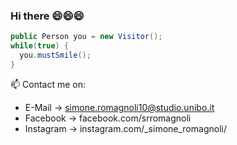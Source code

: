 ### Hi there 😄😄😄


```java
public Person you = new Visitor();
while(true) {
  you.mustSmile();
}
```


📫 Contact me on:
- E-Mail -> simone.romagnoli10@studio.unibo.it
- Facebook -> facebook.com/srromagnoli
- Instagram -> instagram.com/_simone_romagnoli/

<!--
**SimoneRomagnoli/SimoneRomagnoli** is a ✨ _special_ ✨ repository because its `README.md` (this file) appears on your GitHub profile.

Here are some ideas to get you started:

- 🔭 I’m currently working on ...
- 🌱 I’m currently learning ...
- 👯 I’m looking to collaborate on ...
- 🤔 I’m looking for help with ...
- 💬 Ask me about ...
- 📫 How to reach me: ...
- 😄 Pronouns: ...
- ⚡ Fun fact: ...
-->
